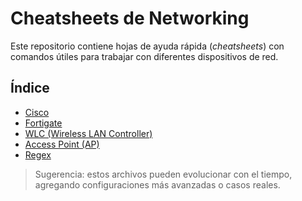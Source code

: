 # Cheatsheets de Networking

Este repositorio contiene hojas de ayuda rápida (*cheatsheets*) con comandos útiles para trabajar con diferentes dispositivos de red.

## Índice

- [Cisco](cheatsheets/Cisco.md)
- [Fortigate](cheatsheets/Fortigate.md)
- [WLC (Wireless LAN Controller)](./WLC.md)
- [Access Point (AP)](./AP.md)
- [Regex](./Regex.md)

> Sugerencia: estos archivos pueden evolucionar con el tiempo, agregando configuraciones más avanzadas o casos reales.
